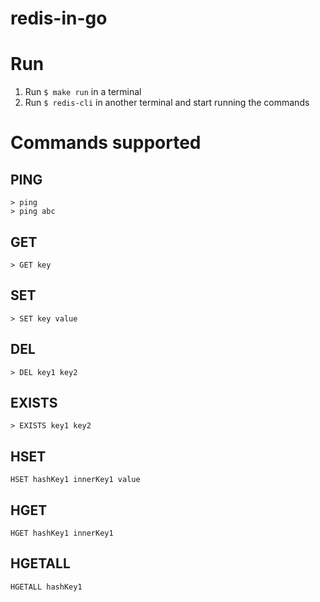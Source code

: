 # redis-in-go

# Run
1. Run `$ make run` in a terminal
2. Run `$ redis-cli` in another terminal and start running the commands

# Commands supported
## PING
```
> ping
> ping abc
```
## GET
`> GET key`
## SET
`> SET key value`
## DEL
`> DEL key1 key2`
## EXISTS
`> EXISTS key1 key2`
## HSET
`HSET hashKey1 innerKey1 value`
## HGET
`HGET hashKey1 innerKey1`
## HGETALL
`HGETALL hashKey1`